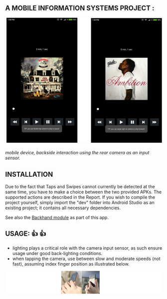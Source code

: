 ## A MOBILE INFORMATION SYSTEMS PROJECT : 
![alt text](dev/music_player.jpg)

###### mobile device, backside interaction using the rear camera as an input sensor. 

## INSTALLATION

Due to the fact that Taps and Swipes cannot currently be detected at the same time, you have to make a choice between the two provided APKs. The supported actions are described in the Report. If you wish to compile the project yourself, simply import the "dev" folder into Android Studio as an existing project; it contains all necessary dependencies.

See also the [Backhand module](https://github.com/elmeyer/backhand) as part of this app.

## USAGE:  :+1: :+1:
* lighting plays a critical role with the camera input sensor, as such ensure usage under good back-lighting conditions.
* when tapping the camera, use between slow and moderate speeds (not fast), assuming index finger position as illustrated below.

![alt text](dev/usage.jpg)
